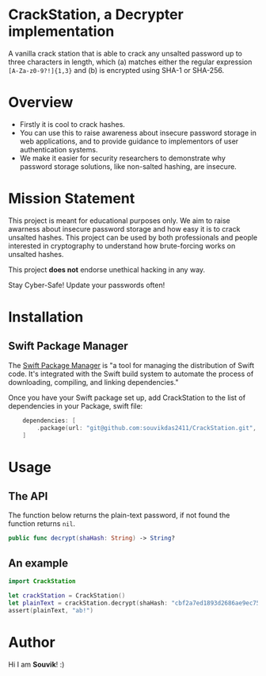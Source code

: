# CrackStation, a Decrypter implementation 

A vanilla crack station that is able to crack any unsalted password up to three characters in length, which (a) matches either the regular expression `[A-Za-z0-9?!]{1,3}` and (b) is encrypted using SHA-1 or SHA-256.

# Overview

* Firstly it is cool to crack hashes. 
* You can use this to raise awareness about insecure password storage in web applications, and to provide guidance to implementors of user authentication systems. 
* We make it easier for security researchers to demonstrate why password storage solutions, like non-salted hashing, are insecure.

# Mission Statement

This project is meant for educational purposes only. We aim to raise awarness about insecure password storage and how easy it is to crack unsalted hashes. This project can be used by both professionals and people interested in cryptography to understand how brute-forcing works on unsalted hashes. 

This project **does not** endorse unethical hacking in any way. 

Stay Cyber-Safe! Update your passwords often! 

# Installation

## Swift Package Manager
The [Swift Package Manager](https://www.swift.org/package-manager) is "a tool for managing the distribution of Swift code. It's integrated with the Swift build system to automate the process of downloading, compiling, and linking dependencies."

Once you have your Swift package set up, add CrackStation to the list of dependencies in your Package, swift file:

```swift
    dependencies: [
        .package(url: "git@github.com:souvikdas2411/CrackStation.git", from: "1.2.1"),
    ]
```

# Usage
## The API
The function below returns the plain-text password, if not found the function returns ```nil```.
```swift
public func decrypt(shaHash: String) -> String?
```
## An example
```swift
import CrackStation

let crackStation = CrackStation()
let plainText = crackStation.decrypt(shaHash: "cbf2a7ed1893d2686ae9ec75712d340c8b9f50e7bcd7698ee43ea2e3b42e3911")
assert(plainText, "ab!")
```

# Author
Hi I am **Souvik**! :) 
